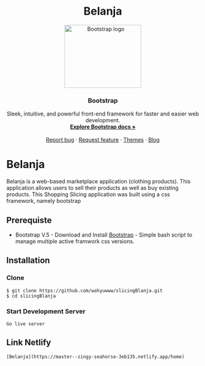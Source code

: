 <h1 align="center">Belanja</h1>


<p align="center">
  <a href="https://getbootstrap.com/">
    <img src="https://getbootstrap.com/docs/5.2/assets/brand/bootstrap-logo-shadow.png" alt="Bootstrap logo" width="200" height="165">
  </a>
</p>

<h3 align="center">Bootstrap</h3>

<p align="center">
  Sleek, intuitive, and powerful front-end framework for faster and easier web development.
  <br>
  <a href="https://getbootstrap.com/docs/5.2/"><strong>Explore Bootstrap docs »</strong></a>
  <br>
  <br>
  <a href="https://github.com/twbs/bootstrap/issues/new?assignees=-&labels=bug&template=bug_report.yml">Report bug</a>
  ·
  <a href="https://github.com/twbs/bootstrap/issues/new?assignees=&labels=feature&template=feature_request.yml">Request feature</a>
  ·
  <a href="https://themes.getbootstrap.com/">Themes</a>
  ·
  <a href="https://blog.getbootstrap.com/">Blog</a>
</p>

# Belanja
Belanja is a web-based marketplace application (clothing products). This application allows users to sell their products as well as buy existing products. This Shopping Slicing application was built using a css framework, namely bootstrap


## Prerequiste
* Bootstrap V.5 - Download and Install [Bootstrap](https://getbootstrap.com/docs/5.0/getting-started/introduction/) - Simple bash script to manage multiple active framwork css versions.


## Installation
### Clone
```
$ git clone https://github.com/wahyuwww/slicingBlanja.git
$ cd slicingBlanja
```

### Start Development Server
```
Go live server
```

## Link Netlify
```
[Belanja](https://master--zingy-seahorse-3eb135.netlify.app/home)
```
